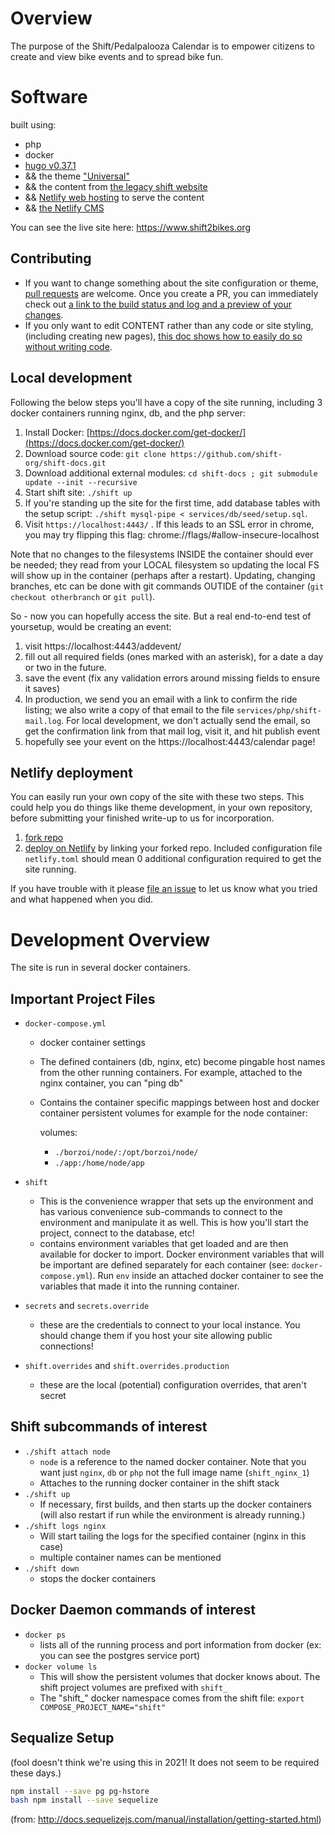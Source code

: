 # Overview

The purpose of the Shift/Pedalpalooza Calendar is to empower citizens to create and view bike events and to spread bike fun.

# Software

built using:
- php
- docker
- [hugo v0.37.1](https://gohugo.io) 
- && the theme ["Universal"](https://themes.gohugo.io/hugo-universal-theme/)
- && the content from [the legacy shift website](https://old.shift2bikes.org)
- && [Netlify web hosting](https://www.netlify.com) to serve the content
- && [the Netlify CMS](https://www.netlifycms.org)

You can see the live site here:  https://www.shift2bikes.org

## Contributing

- If you want to change something about the site configuration or theme, [pull requests](https://help.github.com/articles/creating-a-pull-request/) are welcome.  Once you create a PR, you can immediately check out [a link to the build status and log and a preview of your changes](https://app.netlify.com/sites/shift-docs/deploys).
- If you only want to edit CONTENT rather than any code or site styling, (including creating new pages), [this doc shows how to easily do so without writing code](/docs/UPDATING.md).

## Local development

Following the below steps you'll have a copy of the site running, including 3 docker containers running nginx, db, and the php server:

1. Install Docker: [https://docs.docker.com/get-docker/](https://docs.docker.com/get-docker/)
2. Download source code: `git clone https://github.com/shift-org/shift-docs.git`
3. Download additional external modules: `cd shift-docs ; git submodule update --init --recursive`
4. Start shift site: `./shift up`
5. If you're standing up the site for the first time, add database tables with the setup script: `./shift mysql-pipe < services/db/seed/setup.sql`.
6. Visit `https://localhost:4443/` . If this leads to an SSL error in chrome, you may try flipping this flag:  chrome://flags/#allow-insecure-localhost

Note that no changes to the filesystems INSIDE the container should ever be needed;  they read from your LOCAL filesystem so updating the local FS will show up in the container (perhaps after a restart).  Updating, changing branches, etc can be done with git commands OUTIDE of the container (`git checkout otherbranch` or `git pull`).

So - now you can hopefully access the site.  But a real end-to-end test of yoursetup, would be creating an event:

1. visit https://localhost:4443/addevent/
2. fill out all required fields (ones marked with an asterisk), for a date a day or two in the future.
3. save the event (fix any validation errors around missing fields to ensure it saves)
4. In production, we send you an email with a link to confirm the ride listing; we also write a copy of that email to the file `services/php/shift-mail.log`. For local development, we don't actually send the email, so get the confirmation link from that mail log, visit it, and hit publish event
5. hopefully see your event on the https://localhost:4443/calendar page!


## Netlify deployment

You can easily run your own copy of the site with these two steps.  This could help you do things like theme development, in your own repository, before submitting your finished write-up to us for incorporation.

1. [fork repo](https://help.github.com/articles/fork-a-repo/)
2. [deploy on Netlify](https://app.netlify.com/start) by linking your forked repo.  Included configuration file `netlify.toml` should mean 0 additional configuration required to get the site running.

If you have trouble with it please [file an issue](https://github.com/shift-org/shift-docs/issues/new) to let us know what you tried and what happened when you did.

# Development Overview

The site is run in several docker containers.

## Important Project Files

* `docker-compose.yml`
  * docker container settings
  * The defined containers (db, nginx, etc) become pingable host names from the other running containers.  For example, attached to the nginx container, you can "ping db"
  * Contains the container specific mappings between host and docker container persistent volumes for example for the node container:

    volumes:
      - `./borzoi/node/:/opt/borzoi/node/`
      - `./app:/home/node/app`

* `shift`
  * This is the convenience wrapper that sets up the environment and has various convenience sub-commands to connect to the environment and manipulate it as well.  This is how you'll start the project, connect to the database, etc!
  * contains environment variables that get loaded and are then available for docker to import.  Docker environment variables that will be important are defined separately for each container (see: `docker-compose.yml`).  Run `env` inside an attached docker container to see the variables that made it into the running container.

* `secrets` and `secrets.override`
  * these are the credentials to connect to your local instance.  You should change them if you host your site allowing public connections!

* `shift.overrides` and `shift.overrides.production` 
  * these are the local (potential) configuration overrides, that aren't secret 

## Shift subcommands of interest

* `./shift attach node`
  * `node` is a reference to the named docker container.  Note that you want just `nginx`, `db` or `php` not the full image name (`shift_nginx_1`)
  * Attaches to the running docker container in the shift stack
* `./shift up`
  * If necessary, first builds, and then starts up the docker containers (will also restart if run while the environment is already running.)
* `./shift logs nginx`
  * Will start tailing the logs for the specified container (nginx in this case)
  * multiple container names can be mentioned
* `./shift down`
  * stops the docker containers

## Docker Daemon commands of interest

* `docker ps`
  * lists all of the running process and port information from docker (ex: you can see the postgres service port)
* `docker volume ls`
  * This will show the persistent volumes that docker knows about. The shift project volumes are prefixed with `shift_`
  * The "shift_" docker namespace comes from the shift file: `export COMPOSE_PROJECT_NAME="shift"`

## Sequalize Setup

(fool doesn't think we're using this in 2021!  It does not seem to be required these days.)

```bash 
npm install --save pg pg-hstore
bash npm install --save sequelize
```
(from: http://docs.sequelizejs.com/manual/installation/getting-started.html)

